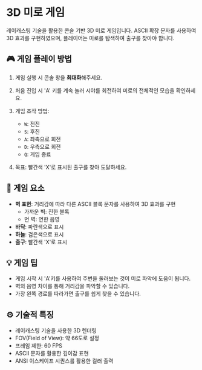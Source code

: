 ﻿# 3D 미로 게임

레이캐스팅 기술을 활용한 콘솔 기반 3D 미로 게임입니다. ASCII 확장 문자를 사용하여 3D 효과를 구현하였으며, 플레이어는 미로를 탐색하여 출구를 찾아야 합니다.

## 🎮 게임 플레이 방법

1. 게임 실행 시 콘솔 창을 **최대화**해주세요.
2. 처음 진입 시 'A' 키를 계속 눌러 시야를 회전하여 미로의 전체적인 모습을 확인하세요.
3. 게임 조작 방법:
   - `W`: 전진
   - `S`: 후진
   - `A`: 좌측으로 회전
   - `D`: 우측으로 회전
   - `Q`: 게임 종료

4. 목표: 빨간색 'X'로 표시된 출구를 찾아 도달하세요.

## 🎯 게임 요소

- **벽 표현**: 거리감에 따라 다른 ASCII 블록 문자를 사용하여 3D 효과를 구현
  - 가까운 벽: 진한 블록
  - 먼 벽: 연한 음영
- **바닥**: 파란색으로 표시
- **하늘**: 검은색으로 표시
- **출구**: 빨간색 'X'로 표시

## 💡 게임 팁

- 게임 시작 시 'A'키를 사용하여 주변을 둘러보는 것이 미로 파악에 도움이 됩니다.
- 벽의 음영 차이를 통해 거리감을 파악할 수 있습니다.
- 가장 왼쪽 경로를 따라가면 출구를 쉽게 찾을 수 있습니다.

## ⚙️ 기술적 특징

- 레이캐스팅 기술을 사용한 3D 렌더링
- FOV(Field of View): 약 66도로 설정
- 프레임 제한: 60 FPS
- ASCII 문자를 활용한 깊이감 표현
- ANSI 이스케이프 시퀀스를 활용한 컬러 출력